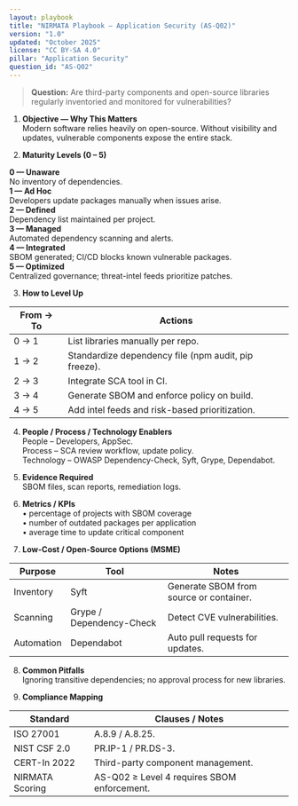 ```yaml
---
layout: playbook
title: "NIRMATA Playbook — Application Security (AS-Q02)"
version: "1.0"
updated: "October 2025"
license: "CC BY-SA 4.0"
pillar: "Application Security"
question_id: "AS-Q02"
---
```


> **Question:** Are third-party components and open-source libraries regularly inventoried and monitored for vulnerabilities?

1. **Objective — Why This Matters**  
Modern software relies heavily on open-source. Without visibility and updates, vulnerable components expose the entire stack.

2. **Maturity Levels (0 – 5)**
<div class="levels-grid">
  <div class="level level-0"><strong>0 — Unaware</strong><br>No inventory of dependencies.</div>
  <div class="level level-1"><strong>1 — Ad Hoc</strong><br>Developers update packages manually when issues arise.</div>
  <div class="level level-2"><strong>2 — Defined</strong><br>Dependency list maintained per project.</div>
  <div class="level level-3"><strong>3 — Managed</strong><br>Automated dependency scanning and alerts. </div>
  <div class="level level-4"><strong>4 — Integrated</strong><br>SBOM generated; CI/CD blocks known vulnerable packages.</div>
  <div class="level level-5"><strong>5 — Optimized</strong><br>Centralized governance; threat-intel feeds prioritize patches. </div>
</div>

3. **How to Level Up**

| From → To | Actions |
|---|---|
| 0 → 1 | List libraries manually per repo. |
| 1 → 2 | Standardize dependency file (npm audit, pip freeze). |
| 2 → 3 | Integrate SCA tool in CI. |
| 3 → 4 | Generate SBOM and enforce policy on build. |
| 4 → 5 | Add intel feeds and risk-based prioritization. |

4. **People / Process / Technology Enablers**  
People – Developers, AppSec.  
Process – SCA review workflow, update policy.  
Technology – OWASP Dependency-Check, Syft, Grype, Dependabot.

5. **Evidence Required**  
SBOM files, scan reports, remediation logs.

6. **Metrics / KPIs**  
• percentage of projects with SBOM coverage  
• number of outdated packages per application  
• average time to update critical component  

7. **Low-Cost / Open-Source Options (MSME)**  

| Purpose | Tool | Notes |
|---|---|---|
| Inventory | Syft | Generate SBOM from source or container. |
| Scanning | Grype / Dependency-Check | Detect CVE vulnerabilities. |
| Automation | Dependabot | Auto pull requests for updates. |

8. **Common Pitfalls**  
Ignoring transitive dependencies; no approval process for new libraries.

9. **Compliance Mapping**

| Standard | Clauses / Notes |
|---|---|
| ISO 27001 | A.8.9 / A.8.25. |
| NIST CSF 2.0 | PR.IP-1 / PR.DS-3. |
| CERT-In 2022 | Third-party component management. |
| NIRMATA Scoring | AS-Q02 ≥ Level 4 requires SBOM enforcement. |


